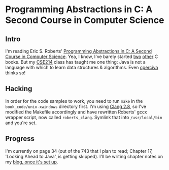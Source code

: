 Programming Abstractions in C: A Second Course in Computer Science
======================================

Intro
-----
I'm reading Eric S. Roberts' [Programming Abstractions in C: A Second Course in Computer Science](http://www-cs-faculty.stanford.edu/~eroberts/books/ProgrammingAbstractionsInC/). Yea, I know, I've barely started [two](a_book_on_c) [other](c_aiwaa) C books. But my [CSE214](http://www.cs.sunysb.edu/~cse214/) class has taught me one thing: Java is not a language with which to learn data structures & algorithms. Even [cperciva](http://news.ycombinator.com/item?id=1748572) thinks so!

Hacking
-------
In order for the code samples to work, you need to run `make` in the `book_code/unix-xwindows` directory first. I'm using [Clang 2.8](http://clang.llvm.org/), so I've modified the Makefile accordingly and have rewritten Roberts' gccx wrapper script, now called `roberts_clang`. Symlink that into `/usr/local/bin` and you're set.

Progress
--------
I'm currently on page 34 (out of the 743 that I plan to read; Chapter 17, 'Looking Ahead to Java', is getting skipped). I'll be writing chapter notes on my [blog, once it's set up](http://matthewblair.net).
